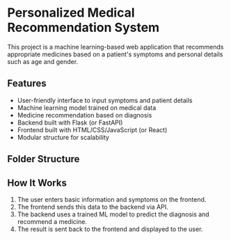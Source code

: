 # Personalized Medical Recommendation System

This project is a machine learning-based web application that recommends appropriate medicines based on a patient's symptoms and personal details such as age and gender.

## Features

- User-friendly interface to input symptoms and patient details
- Machine learning model trained on medical data
- Medicine recommendation based on diagnosis
- Backend built with Flask (or FastAPI)
- Frontend built with HTML/CSS/JavaScript (or React)
- Modular structure for scalability

## Folder Structure


## How It Works

1. The user enters basic information and symptoms on the frontend.
2. The frontend sends this data to the backend via API.
3. The backend uses a trained ML model to predict the diagnosis and recommend a medicine.
4. The result is sent back to the frontend and displayed to the user.

